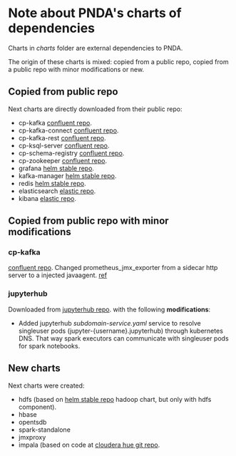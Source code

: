 # Note about PNDA's charts of dependencies

Charts in *charts* folder are external dependencies to PNDA.

The origin of these charts is mixed: copied from a public repo, copied from a public repo with minor modifications or new.

## Copied from public repo

Next charts are directly downloaded from their public repo:

- cp-kafka [confluent repo](https://confluentinc.github.io/cp-helm-charts/).
- cp-kafka-connect [confluent repo](https://confluentinc.github.io/cp-helm-charts/).
- cp-kafka-rest [confluent repo](https://confluentinc.github.io/cp-helm-charts/).
- cp-ksql-server [confluent repo](https://confluentinc.github.io/cp-helm-charts/).
- cp-schema-registry [confluent repo](https://confluentinc.github.io/cp-helm-charts/).
- cp-zookeeper [confluent repo](https://confluentinc.github.io/cp-helm-charts/).
- grafana [helm stable repo](https://kubernetes-charts.storage.googleapis.com/).
- kafka-manager [helm stable repo](https://kubernetes-charts.storage.googleapis.com/).
- redis [helm stable repo](https://kubernetes-charts.storage.googleapis.com/).
- elasticsearch [elastic repo](https://github.com/elastic/helm-charts).
- kibana [elastic repo](https://github.com/elastic/helm-charts).

## Copied from public repo with minor modifications

### cp-kafka 
[confluent repo](https://confluentinc.github.io/cp-helm-charts/).
Changed prometheus_jmx_exporter from a sidecar http server to a injected javaagent. [ref](https://github.com/chuyeow/prometheus-jmx-exporter-kubernetes) 

### jupyterhub

Downloaded from  [jupyterhub repo](https://jupyterhub.github.io/helm-chart/). with the following **modifications**:

- Added jupyterhub *subdomain-service.yaml* service to resolve singleuser pods (jupyter-{username}.jupyterhub) through kubernetes DNS.
That way spark executors can communicate with singleuser pods for spark notebooks.

## New charts
Next charts were created:
- hdfs (based on [helm stable repo](https://kubernetes-charts.storage.googleapis.com/) hadoop chart, but only with hdfs component).
- hbase
- opentsdb
- spark-standalone
- jmxproxy
- impala (based on code at [cloudera hue git repo](https://github.com/cloudera/hue/tree/master/tools/kubernetes/helm/impala-engine).